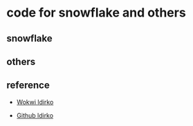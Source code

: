 # code for snowflake and others

## snowflake

## others

## reference

* [Wokwi ldirko](https://wokwi.com/makers/ldirko)

* [Github ldirko](https://github.com/ldirko)


